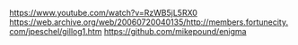 
https://www.youtube.com/watch?v=RzWB5jL5RX0
https://web.archive.org/web/20060720040135/http://members.fortunecity.com/jpeschel/gillog1.htm
https://github.com/mikepound/enigma